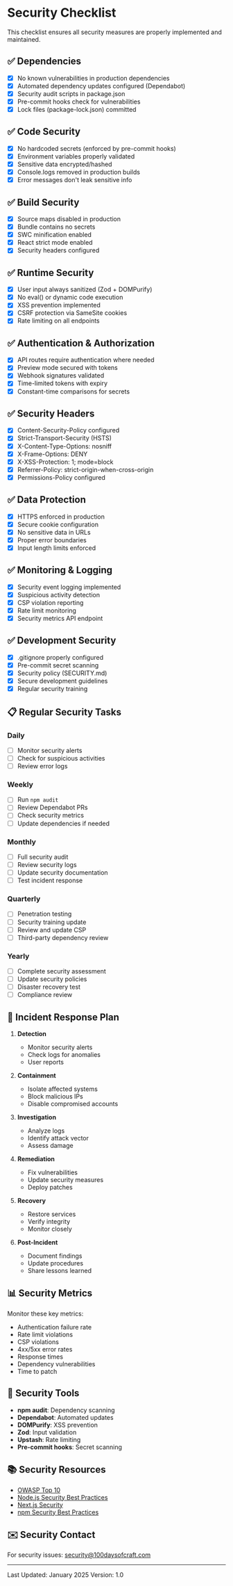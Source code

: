 # Security Checklist

This checklist ensures all security measures are properly implemented and maintained.

## ✅ Dependencies

- [x] No known vulnerabilities in production dependencies
- [x] Automated dependency updates configured (Dependabot)
- [x] Security audit scripts in package.json
- [x] Pre-commit hooks check for vulnerabilities
- [x] Lock files (package-lock.json) committed

## ✅ Code Security

- [x] No hardcoded secrets (enforced by pre-commit hooks)
- [x] Environment variables properly validated
- [x] Sensitive data encrypted/hashed
- [x] Console.logs removed in production builds
- [x] Error messages don't leak sensitive info

## ✅ Build Security

- [x] Source maps disabled in production
- [x] Bundle contains no secrets
- [x] SWC minification enabled
- [x] React strict mode enabled
- [x] Security headers configured

## ✅ Runtime Security

- [x] User input always sanitized (Zod + DOMPurify)
- [x] No eval() or dynamic code execution
- [x] XSS prevention implemented
- [x] CSRF protection via SameSite cookies
- [x] Rate limiting on all endpoints

## ✅ Authentication & Authorization

- [x] API routes require authentication where needed
- [x] Preview mode secured with tokens
- [x] Webhook signatures validated
- [x] Time-limited tokens with expiry
- [x] Constant-time comparisons for secrets

## ✅ Security Headers

- [x] Content-Security-Policy configured
- [x] Strict-Transport-Security (HSTS)
- [x] X-Content-Type-Options: nosniff
- [x] X-Frame-Options: DENY
- [x] X-XSS-Protection: 1; mode=block
- [x] Referrer-Policy: strict-origin-when-cross-origin
- [x] Permissions-Policy configured

## ✅ Data Protection

- [x] HTTPS enforced in production
- [x] Secure cookie configuration
- [x] No sensitive data in URLs
- [x] Proper error boundaries
- [x] Input length limits enforced

## ✅ Monitoring & Logging

- [x] Security event logging implemented
- [x] Suspicious activity detection
- [x] CSP violation reporting
- [x] Rate limit monitoring
- [x] Security metrics API endpoint

## ✅ Development Security

- [x] .gitignore properly configured
- [x] Pre-commit secret scanning
- [x] Security policy (SECURITY.md)
- [x] Secure development guidelines
- [x] Regular security training

## 📋 Regular Security Tasks

### Daily

- [ ] Monitor security alerts
- [ ] Check for suspicious activities
- [ ] Review error logs

### Weekly

- [ ] Run `npm audit`
- [ ] Review Dependabot PRs
- [ ] Check security metrics
- [ ] Update dependencies if needed

### Monthly

- [ ] Full security audit
- [ ] Review security logs
- [ ] Update security documentation
- [ ] Test incident response

### Quarterly

- [ ] Penetration testing
- [ ] Security training update
- [ ] Review and update CSP
- [ ] Third-party dependency review

### Yearly

- [ ] Complete security assessment
- [ ] Update security policies
- [ ] Disaster recovery test
- [ ] Compliance review

## 🚨 Incident Response Plan

1. **Detection**
   - Monitor security alerts
   - Check logs for anomalies
   - User reports

2. **Containment**
   - Isolate affected systems
   - Block malicious IPs
   - Disable compromised accounts

3. **Investigation**
   - Analyze logs
   - Identify attack vector
   - Assess damage

4. **Remediation**
   - Fix vulnerabilities
   - Update security measures
   - Deploy patches

5. **Recovery**
   - Restore services
   - Verify integrity
   - Monitor closely

6. **Post-Incident**
   - Document findings
   - Update procedures
   - Share lessons learned

## 📊 Security Metrics

Monitor these key metrics:

- Authentication failure rate
- Rate limit violations
- CSP violations
- 4xx/5xx error rates
- Response times
- Dependency vulnerabilities
- Time to patch

## 🔧 Security Tools

- **npm audit**: Dependency scanning
- **Dependabot**: Automated updates
- **DOMPurify**: XSS prevention
- **Zod**: Input validation
- **Upstash**: Rate limiting
- **Pre-commit hooks**: Secret scanning

## 📚 Security Resources

- [OWASP Top 10](https://owasp.org/www-project-top-ten/)
- [Node.js Security Best Practices](https://nodejs.org/en/docs/guides/security/)
- [Next.js Security](https://nextjs.org/docs/app/building-your-application/configuring/security)
- [npm Security Best Practices](https://docs.npmjs.com/packages-and-modules/securing-your-code)

## ✉️ Security Contact

For security issues: security@100daysofcraft.com

---

Last Updated: January 2025
Version: 1.0

